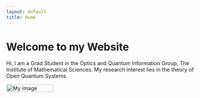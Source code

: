 ```yaml
---
layout: default
title: Home
---
```


# Welcome to my Website

Hi, I am a Grad Student in the Optics and Quantum Information Group, The Institute of Mathematical Sciences. My research interest lies in the theory of Open Quantum Systems.

<div style="display: flex; align-items: center;">
    <img src="{{ '/assets/images/my_picture.jpg' | relative_url }}" alt="My image" style="margin-right: 20px; width: 50%; height: auto;">
</div>
